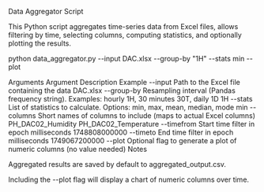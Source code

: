 Data Aggregator Script

This Python script aggregates time-series data from Excel files, allows filtering by time, selecting columns, computing statistics, and optionally plotting the results.

python data_aggregator.py --input DAC.xlsx --group-by "1H" --stats min --plot

Arguments
Argument	Description	Example
--input	Path to the Excel file containing the data	DAC.xlsx
--group-by	Resampling interval (Pandas frequency string). Examples: hourly 1H, 30 minutes 30T, daily 1D	1H
--stats	List of statistics to calculate. Options: min, max, mean, median, mode	min
--columns	Short names of columns to include (maps to actual Excel columns)	PH_DAC02_Humidity PH_DAC02_Temperature
--timefrom	Start time filter in epoch milliseconds	1748808000000
--timeto	End time filter in epoch milliseconds	1749067200000
--plot	Optional flag to generate a plot of numeric columns	(no value needed)
Notes


Aggregated results are saved by default to aggregated_output.csv.

Including the --plot flag will display a chart of numeric columns over time.